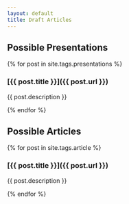 ```yaml
---
layout: default
title: Draft Articles
---
```


## Possible Presentations
{% for post in site.tags.presentations %}

### [{{ post.title }}]({{ post.url }})
{{ post.description }}

{% endfor %}
## Possible Articles
{% for post in site.tags.article %}

### [{{ post.title }}]({{ post.url }})
{{ post.description }}

{% endfor %}

